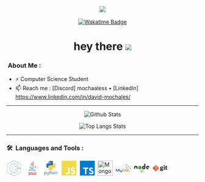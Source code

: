 <p align="center"><img src="https://assets.whop.com/cdn-cgi/image/width=64/https://assets.whop.com/bots/images/50039.original.png?1694692531" /></p>

<p align="center">
  <a href="https://wakatime.com/@mochaaless">
      <img src="https://wakatime.com/badge/user/018b821c-d9fc-42c8-b52e-7adba12899a1.svg" alt="Wakatime Badge">
  </a>
</p>

<h1 align="center">hey there <img src="https://media.giphy.com/media/hvRJCLFzcasrR4ia7z/giphy.gif" width="40"></h1>

### &nbsp;About Me :
- ⚡ Computer Science Student
- 📫 Reach me : [Discord] mochaaless • [LinkedIn] https://www.linkedin.com/in/david-mochales/

---

<p align='center'>
  <img src="https://github-readme-stats.vercel.app/api?username=mochaaless&count_private=true&theme=midnight-purple&show_icons=true" alt="Github Stats"/>
</p>

<p align='center'>
  <img src="https://github-readme-stats.vercel.app/api/top-langs/?username=mochaaless&layout=compact&theme=midnight-purple" alt="Top Langs Stats"/>
</p>


---

### 🛠 &nbsp;Languages and Tools :

<p>
<img src="https://github.com/devicons/devicon/blob/master/icons/cplusplus/cplusplus-line.svg" title="CPP" alt="CPP" width="40" height="40"/>&nbsp;
<img src="https://github.com/devicons/devicon/blob/master/icons/java/java-original-wordmark.svg" title="Java" alt="Java" width="40" height="40"/>&nbsp;
<img src="https://github.com/devicons/devicon/blob/master/icons/python/python-original-wordmark.svg" title="Python" alt="Python" width="40" height="40"/>&nbsp;
<img src="https://github.com/devicons/devicon/blob/master/icons/javascript/javascript-plain.svg" title="JS" alt="JS" width="40" height="40"/>&nbsp;
<img src="https://github.com/devicons/devicon/blob/master/icons/typescript/typescript-plain.svg" title="TS" alt="TS" width="40" height="40"/>&nbsp;
<img src="https://s3.amazonaws.com/info-mongodb-com/_com_assets/cms/kuzt9r42or1fxvlq2-Meta_Generic.png" title="MongoDB" **alt="MongoDB" width="40" height="40"/>&nbsp;
<img src="https://github.com/devicons/devicon/blob/master/icons/mysql/mysql-original-wordmark.svg" title="MySQL"  alt="MySQL" width="40" height="40"/>&nbsp;
<img src="https://github.com/devicons/devicon/blob/master/icons/nodejs/nodejs-original-wordmark.svg" title="NodeJS" alt="NodeJS" width="40" height="40"/>&nbsp;
<img src="https://github.com/devicons/devicon/blob/master/icons/git/git-original-wordmark.svg" title="Git" **alt="Git" width="40" height="40"/>&nbsp;
</p>
